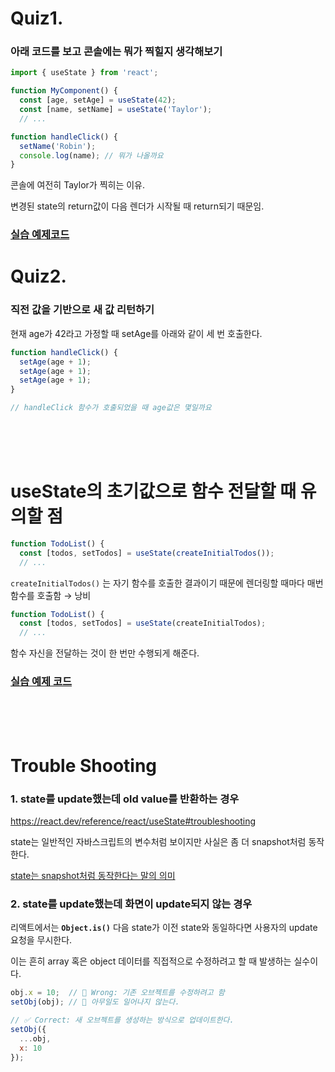 # Quiz1.
### 아래 코드를 보고 콘솔에는 뭐가 찍힐지 생각해보기

```jsx
import { useState } from 'react';

function MyComponent() {
  const [age, setAge] = useState(42);
  const [name, setName] = useState('Taylor');
  // ...
```


```jsx
function handleClick() {
  setName('Robin');
  console.log(name); // 뭐가 나올까요
}
```


콘솔에 여전히 Taylor가 찍히는 이유.

변경된 state의 return값이 다음 렌더가 시작될 때 return되기 때문임.

### [실습 예제코드](https://react.dev/reference/react/useState#examples-basic)



# Quiz2.
### 직전 값을 기반으로 새 값 리턴하기
현재 age가 42라고 가정할 때 setAge를 아래와 같이 세 번 호출한다.

```jsx
function handleClick() {
  setAge(age + 1); 
  setAge(age + 1); 
  setAge(age + 1); 
}

// handleClick 함수가 호출되었을 때 age값은 몇일까요
```

<br/><br/><br/>

# useState의 초기값으로 함수 전달할 때 유의할 점

```jsx
function TodoList() {
  const [todos, setTodos] = useState(createInitialTodos());
  // ...
```

 `createInitialTodos()` 는 자기 함수를 호출한 결과이기 때문에 렌더링할 때마다 매번 함수를 호출함 → 낭비

```jsx
function TodoList() {
  const [todos, setTodos] = useState(createInitialTodos);
  // ...
```

함수 자신을 전달하는 것이 한 번만 수행되게 해준다.

### [실습 예제 코드](https://react.dev/reference/react/useState#examples-initializer)

<br/><br/><br/>

# Trouble Shooting

### 1. state를 update했는데 old value를 반환하는 경우

https://react.dev/reference/react/useState#troubleshooting

state는 일반적인 자바스크립트의 변수처럼 보이지만 사실은 좀 더 snapshot처럼 동작한다.

[state는 snapshot처럼 동작한다는 말의 의미](./state-snapshot.md)

### 2. state를 update했는데 화면이 update되지 않는 경우

리액트에서는 **`Object.is()`** 다음 state가 이전 state와 동일하다면 사용자의 update 요청을 무시한다.

이는 흔히 array 혹은 object 데이터를 직접적으로 수정하려고 할 때 발생하는 실수이다.

```jsx
obj.x = 10;  // 🚩 Wrong: 기존 오브젝트를 수정하려고 함
setObj(obj); // 🚩 아무일도 일어나지 않는다.
```


```jsx
// ✅ Correct: 새 오브젝트를 생성하는 방식으로 업데이트한다.
setObj({
  ...obj,
  x: 10
});
```